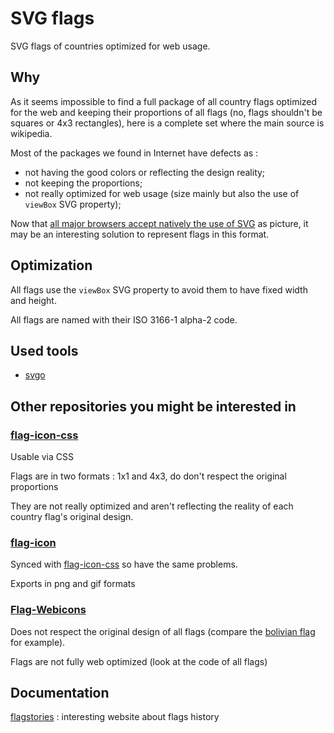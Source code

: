 # SVG flags

SVG flags of countries optimized for web usage.

## Why

As it seems impossible to find a full package of all country flags optimized for the web and keeping their proportions of all flags (no, flags shouldn't be squares or 4x3 rectangles), here is a complete set where the main source is wikipedia.

Most of the packages we found in Internet have defects as :

* not having the good colors or reflecting the design reality;
* not keeping the proportions;
* not really optimized for web usage (size mainly but also the use of ```viewBox``` SVG property);

Now that [all major browsers accept natively the use of SVG](http://caniuse.com/#feat=svg) as picture, it may be an interesting solution to represent flags in this format. 

## Optimization

All flags use the ```viewBox``` SVG property to avoid them to have fixed width and height.

All flags are named with their ISO 3166-1 alpha-2 code.

## Used tools

* [svgo](https://github.com/svg/svgo/)

## Other repositories you might be interested in

### [flag-icon-css](http://lipis.github.io/flag-icon-css/)

Usable via CSS

Flags are in two formats : 1x1 and 4x3, do don't respect the original proportions

They are not really optimized and aren't reflecting the reality of each country flag's original design.

### [flag-icon](https://github.com/stevenrskelton/flag-icon)

Synced with [flag-icon-css](http://lipis.github.io/flag-icon-css/) so have the same problems.

Exports in png and gif formats

### [Flag-Webicons](https://github.com/seanherron/Flag-Webicons)

Does not respect the original design of all flags (compare the [bolivian flag](https://github.com/seanherron/Flag-Webicons/blob/master/flags/bolivia.svg) for example).

Flags are not fully web optimized (look at the code of all flags)

## Documentation

[flagstories](http://flagstories.co/) : interesting website about flags history
